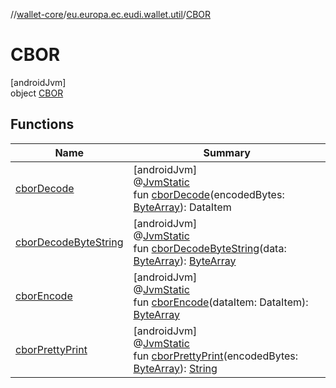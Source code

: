 //[wallet-core](../../../index.md)/[eu.europa.ec.eudi.wallet.util](../index.md)/[CBOR](index.md)

# CBOR

[androidJvm]\
object [CBOR](index.md)

## Functions

| Name                                               | Summary                                                                                                                                                                                                                                                                                                                                                        |
|----------------------------------------------------|----------------------------------------------------------------------------------------------------------------------------------------------------------------------------------------------------------------------------------------------------------------------------------------------------------------------------------------------------------------|
| [cborDecode](cbor-decode.md)                       | [androidJvm]<br>@[JvmStatic](https://kotlinlang.org/api/latest/jvm/stdlib/kotlin.jvm/-jvm-static/index.html)<br>fun [cborDecode](cbor-decode.md)(encodedBytes: [ByteArray](https://kotlinlang.org/api/latest/jvm/stdlib/kotlin/-byte-array/index.html)): DataItem                                                                                              |
| [cborDecodeByteString](cbor-decode-byte-string.md) | [androidJvm]<br>@[JvmStatic](https://kotlinlang.org/api/latest/jvm/stdlib/kotlin.jvm/-jvm-static/index.html)<br>fun [cborDecodeByteString](cbor-decode-byte-string.md)(data: [ByteArray](https://kotlinlang.org/api/latest/jvm/stdlib/kotlin/-byte-array/index.html)): [ByteArray](https://kotlinlang.org/api/latest/jvm/stdlib/kotlin/-byte-array/index.html) |
| [cborEncode](cbor-encode.md)                       | [androidJvm]<br>@[JvmStatic](https://kotlinlang.org/api/latest/jvm/stdlib/kotlin.jvm/-jvm-static/index.html)<br>fun [cborEncode](cbor-encode.md)(dataItem: DataItem): [ByteArray](https://kotlinlang.org/api/latest/jvm/stdlib/kotlin/-byte-array/index.html)                                                                                                  |
| [cborPrettyPrint](cbor-pretty-print.md)            | [androidJvm]<br>@[JvmStatic](https://kotlinlang.org/api/latest/jvm/stdlib/kotlin.jvm/-jvm-static/index.html)<br>fun [cborPrettyPrint](cbor-pretty-print.md)(encodedBytes: [ByteArray](https://kotlinlang.org/api/latest/jvm/stdlib/kotlin/-byte-array/index.html)): [String](https://kotlinlang.org/api/latest/jvm/stdlib/kotlin/-string/index.html)           |
